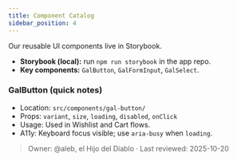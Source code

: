 ```yaml
---
title: Component Catalog
sidebar_position: 4
---
```


Our reusable UI components live in Storybook.

- **Storybook (local):** run `npm run storybook` in the app repo.
- **Key components:** `GalButton`, `GalFormInput`, `GalSelect`.

### GalButton (quick notes)
- Location: `src/components/gal-button/`
- Props: `variant`, `size`, `loading`, `disabled`, `onClick`
- Usage: Used in Wishlist and Cart flows.
- A11y: Keyboard focus visible; use `aria-busy` when `loading`.



> Owner: @aleb, el Hijo del Diablo · Last reviewed: 2025-10-20